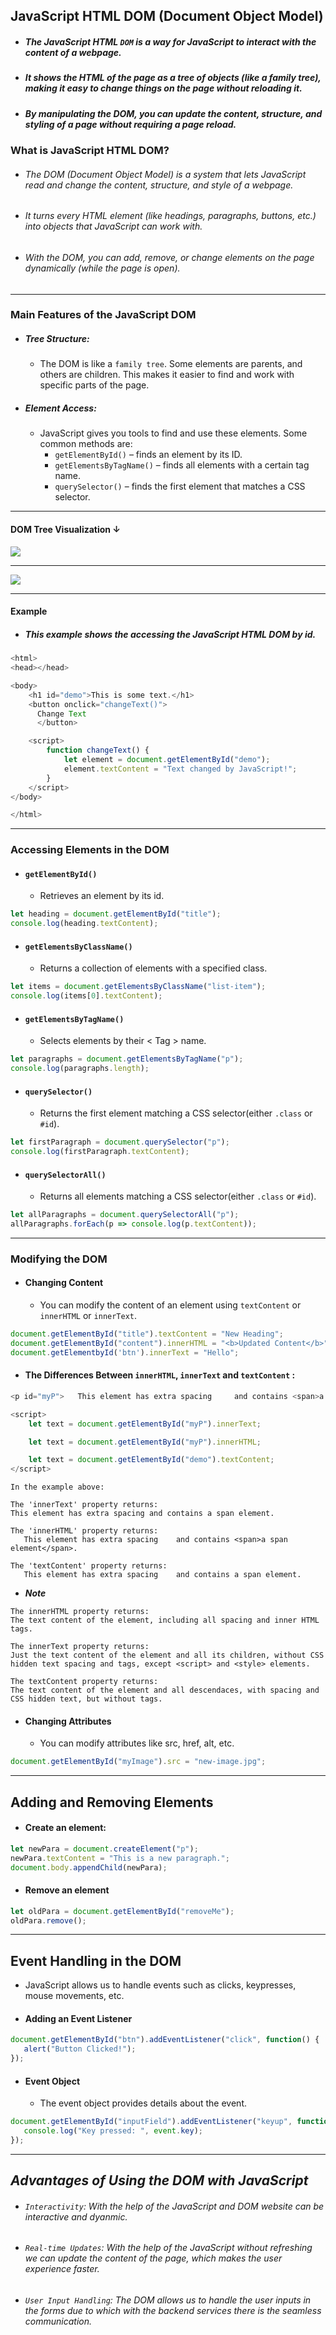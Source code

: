 ## JavaScript HTML DOM (Document Object Model)
- ##### The JavaScript HTML `DOM` is a way for JavaScript to interact with the content of a webpage.
- ##### It shows the HTML of the page as a tree of objects (like a family tree), making it easy to change things on the page without reloading it.
- ##### By manipulating the DOM, you can update the content, structure, and styling of a page without requiring a page reload.
  

### What is JavaScript HTML DOM?
- ###### The DOM (Document Object Model) is a system that lets JavaScript read and change the content, structure, and style of a webpage.
- ###### It turns every HTML element (like headings, paragraphs, buttons, etc.) into objects that JavaScript can work with.
- ###### With the DOM, you can add, remove, or change elements on the page dynamically (while the page is open).
---
### Main Features of the JavaScript DOM
- ##### Tree Structure:
    - The DOM is like a `family tree`. Some elements are parents, and others are children. This makes it easier to find and work with specific parts of the page.

- ##### Element Access:
  - JavaScript gives you tools to find and use these elements. Some common methods are:
    - `getElementById()` – finds an element by its ID.
    - `getElementsByTagName()` – finds all elements with a certain tag name.
    - `querySelector()` – finds the first element that matches a CSS selector.
---

<!-- Dom Tree -->
#### DOM Tree Visualization ↓
<img src="./assets/DOM-Tree-2.webp" width="">

----

<img src="./assets/DOM-Tree.webp" width="">


---
#### Example
- ##### This example shows the accessing the JavaScript HTML DOM by id.
```javascript
<html>
<head></head>

<body>
    <h1 id="demo">This is some text.</h1>
    <button onclick="changeText()">
      Change Text
      </button>

    <script>
        function changeText() {
            let element = document.getElementById("demo");
            element.textContent = "Text changed by JavaScript!";
        }
    </script>
</body>

</html>
```

---

### Accessing Elements in the DOM

- #### `getElementById()`
    - Retrieves an element by its id.
```javascript
let heading = document.getElementById("title");
console.log(heading.textContent);
```

- #### `getElementsByClassName()`
    - Returns a collection of elements with a specified class.
```javascript
let items = document.getElementsByClassName("list-item");
console.log(items[0].textContent);
```

- #### `getElementsByTagName()`
   - Selects elements by their < Tag > name.
```javascript
let paragraphs = document.getElementsByTagName("p");
console.log(paragraphs.length);
```

- #### `querySelector()`
  - Returns the first element matching a CSS selector(either `.class` or `#id`).
```javascript
let firstParagraph = document.querySelector("p");
console.log(firstParagraph.textContent);
```

- #### `querySelectorAll()`
  - Returns all elements matching a CSS selector(either `.class` or `#id`).
```javascript
let allParagraphs = document.querySelectorAll("p");
allParagraphs.forEach(p => console.log(p.textContent));
```

---

### Modifying the DOM

- #### Changing Content
  - You can modify the content of an element using `textContent` or `innerHTML` or `innerText`.
```javascript
document.getElementById("title").textContent = "New Heading";
document.getElementById("content").innerHTML = "<b>Updated Content</b>";
document.getElementbyId('btn').innerText = "Hello";
```

  - #### The Differences Between `innerHTML`, `innerText` and `textContent` :
```javascript
<p id="myP">   This element has extra spacing     and contains <span>a span element</span>.</p>

<script>
    let text = document.getElementById("myP").innerText;

    let text = document.getElementById("myP").innerHTML;

    let text = document.getElementById("demo").textContent;
</script>
```
```
In the example above:

The 'innerText' property returns:
This element has extra spacing and contains a span element.

The 'innerHTML' property returns:
   This element has extra spacing    and contains <span>a span element</span>.
   
The 'textContent' property returns:
   This element has extra spacing    and contains a span element.
```
  - ***Note***
```
The innerHTML property returns:
The text content of the element, including all spacing and inner HTML tags.

The innerText property returns:
Just the text content of the element and all its children, without CSS hidden text spacing and tags, except <script> and <style> elements.

The textContent property returns:
The text content of the element and all descendaces, with spacing and CSS hidden text, but without tags.
```

- #### Changing Attributes
  - You can modify attributes like src, href, alt, etc.
```javascript
document.getElementById("myImage").src = "new-image.jpg";
```
---
## Adding and Removing Elements
- #### Create an element:
```javascript
let newPara = document.createElement("p");
newPara.textContent = "This is a new paragraph.";
document.body.appendChild(newPara);
```

- #### Remove an element
```javascript
let oldPara = document.getElementById("removeMe");
oldPara.remove();
```
---
## Event Handling in the DOM
- JavaScript allows us to handle events such as clicks, keypresses, mouse movements, etc.

- #### Adding an Event Listener
```javascript
document.getElementById("btn").addEventListener("click", function() { 
   alert("Button Clicked!");
});
```

- #### Event Object
  - The event object provides details about the event.
```javascript
document.getElementById("inputField").addEventListener("keyup", function(event) {
   console.log("Key pressed: ", event.key);
});
```

---

## ***Advantages of Using the DOM with JavaScript***

- ###### `Interactivity`: With the help of the JavaScript and DOM website can be interactive and dyanmic.

- ###### `Real-time Updates`: With the help of the JavaScript without refreshing we can update the content of the page, which makes the user experience faster.

- ###### `User Input Handling`: The DOM allows us to handle the user inputs in the forms due to which with the backend services there is the seamless communication.


